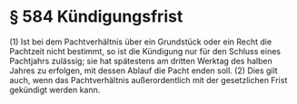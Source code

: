 # § 584 Kündigungsfrist
(1) Ist bei dem Pachtverhältnis über ein Grundstück oder ein Recht die Pachtzeit nicht bestimmt, so ist die Kündigung nur für den Schluss eines Pachtjahrs zulässig; sie hat spätestens am dritten Werktag des halben Jahres zu erfolgen, mit dessen Ablauf die Pacht enden soll.
(2) Dies gilt auch, wenn das Pachtverhältnis außerordentlich mit der gesetzlichen Frist gekündigt werden kann.